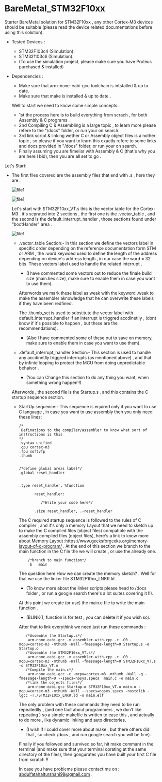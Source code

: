 # BareMetal_STM32F10xx
Starter BareMetal solution for STM32F10xx , any other Cortex-M3 devices should be suitable
(please read the device related documentations before using this solution).

- Tested Devices :
  - STM32F103c4 (Simulation).
  - STM32f103c6 (Simulation).
   * (To use the simulation project, please make sure you have Proteus purchased & installed)
- Dependencies :
  - Make sure that arm-none-eabi-gcc toolchain is intstalled & up to date.
  - Make sure that make is installed & up to date . 
 
  Well to start we need to know some simple concepts :
  - 1st the process here is to build everything from scrach , for both Assembly & C programs .
  - 2nd Compiling C & Assembling  is a large topic , to learn more please refere to the "/docs" folder, or run your on search.
  - 3rd link script & linking wether C or Assembly object files is a nother topic , so please if you want to learn this
    exactly refere to some links and docs provided in "/docs" folder, or run your on search.
  - Finally assuming you are fimeliar with Assembly & C (that's why you are here I bid), then you are all set to go .
  
Let's Start:

  - The first files covered are the assembly files that end with .s , here they are :
  
     ![file1](https://user-images.githubusercontent.com/99008529/153180275-cd3b8d4d-662f-4a94-960d-4913b4cde34e.png)
     
     ![file1](https://user-images.githubusercontent.com/99008529/153179957-baecdd27-5513-42c0-9605-bc8948b250e1.png)
     
    Let's start with STM32F10xx_VT.s this is the vector table for the Cortex-M3 . it's seprated into 2 sections ,
    the first one is the .vector_table , and the second is the default_interrupt_handler , those sections found under "bootHander" area .
    
    ![file1](https://user-images.githubusercontent.com/99008529/153180737-536b6395-853f-44c7-9497-c64b5c7b0f35.png)

    - .vector_table Section:-
      In this section we define the vectors label in specific order depending on the reference documentation form STM or ARM , 
      the .word keywoed used to define the length of the address depending on device's address length , in our case the word = 32 bits.
      These vectors label used to handle the related interrupt .
      * (I have commented some vectors out to reduce the finale build size (main.hex size), make sure to enable them in case you want to use them).
      
      
      
      Afterwords we mark these label as weak with the keyword .weak to make the assembler aknowledge that he can overwrite these labels 
      if they have been redfined.
      
      The .thumb_set is used to substitute the vector label with default_interrupt_handler if an interrupt is triggred accdinetlly ,
      (dont know if it's possible to happen , but these are the recommendations).
      * (Also I have commented some of these out to save on memory, make sure to enable them in case you want to use them).
    - .default_interrupt_handler Section:- 
      This section is used to handle any accdinetlly triggred interrupts (as mentioned above) , and that by infinte looping 
      to protect the MCU from doing unpredictable behaivor .
      * (You can Change this section to do any thing you want, when something wrong happen!!)
    
    Afterwords , the second file is the Startup.s , and this contains the C startup sequence section.
    - StartUp sequence:-
      This sequence is equired only if you want to use C language , in case you want to use assembly then you only need these lines:

          /*
           Definations to the compiler/assembler to know what sort of instructions is this
          */
          .syntax unified
          .cpu cortex-m3
          .fpu softvfp
          .thumb


          /*define global areas label*/
          .global reset_handler


          .type reset_handler, %function

                 reset_handler: 
                 
                    /*Write your code here*/
                    
                 .size reset_handler, .-reset_handler
                 
        The C required startup sequence is followed to the rules of C compiler , and it's only a memory Layout that we need to sketch up 
        to make the C compiled files (object files) compatible with the assembly compiled files (object files), here's a link to know more 
        about Memory Layout :https://www.geeksforgeeks.org/memory-layout-of-c-program/ . At the end of this section we branch to the main 
        function in the C file the we will create , or use the already one.
        
              /*branch to main function*/
               b   main
        
        The question here How we can create the memory sketch? . Well for that we use the linker file STM32F10xx_LNKR.ld .
        * (To know more about the linker scripts please head to /docs folder , or run a google search there's a lot suites covering it !!).
        
        At this point we create (or use) the main.c file to write the main function .
        * (BLINK(); function is for test , you can delete it if you wish so).
        
        After that to link everythink we need just run these commands :
        
             /*Assemble the Startup.s*/
              arm-none-eabi-gcc -x assembler-with-cpp -c -O0 -mcpu=cortex-m3 -mthumb -Wall -fmessage-length=0 Startup.s -o Startup.o
             /*Assemble the STM32F10xx_VT.s*/
              arm-none-eabi-gcc -x assembler-with-cpp -c -O0 -mcpu=cortex-m3 -mthumb -Wall -fmessage-length=0 STM32F10xx_VT.s -o STM32F10xx_VT.o
             /*Compile the main.c*/
              arm-none-eabi-gcc -c -mcpu=cortex-m3 -mthumb -Wall -g -fmessage-length=0 --specs=nosys.specs  main.c -o main.o
             /*link the objects files*/
              arm-none-eabi-gcc Startup.o STM32F10xx_VT.o main.o -mcpu=cortex-m3 -mthumb -Wall --specs=nosys.specs -nostdlib -lgcc -T./STM32F10xx_LNKR.ld -o main.elf                           
                       
        The only problem with these commands they need to be run repeatedlly , (and one fact about programmers , we don't like repeating )
        so a simple makefile is written to ease this , and actually to do more , like dynamic linking and auto directories.
        * (I wish if I could cover more about make , but there others did that , so check /docs , and run google search you will be fine).
        
        Finally if you followed and survived so far, hit make commant in the terminal (and make sure that your terminal oprating at the same directory
        of the files), then gongurates you have built your first C file from scratch !!
        
        In case you have problems please contact me on : abdulfatahalturshani98@gmail.com .
        
        
    
